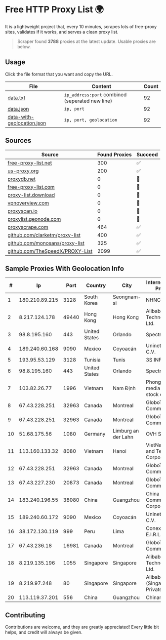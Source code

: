 
# Free HTTP Proxy List 🌍

It is a lightweight project that, every 10 minutes, scrapes lots of free-proxy sites, validates if it works, and serves a clean proxy list.


> Scraper found **3788** proxies at the latest update. Usable proxies are below.

## Usage

Click the file format that you want and copy the URL.


|File|Content|Count|
|----|-------|-----|
|[data.txt](https://raw.githubusercontent.com/themiralay/Proxy-List-World/master/data.txt)|`ip_address:port` combined (seperated new line)|92|
|[data.json](https://raw.githubusercontent.com/themiralay/Proxy-List-World/master/data.json)|`ip, port`|92|
|[data-with-geolocation.json](https://raw.githubusercontent.com/themiralay/Proxy-List-World/master/data-with-geolocation.json)|`ip, port, geolocation`|92|

## Sources

|Source|Found Proxies|Succeed|
|------|-------------|-------|
|[free-proxy-list.net](https://free-proxy-list.net)|300|✅|
|[us-proxy.org](https://www.us-proxy.org)|200|✅|
|[proxydb.net](http://proxydb.net)|0|🚫|
|[free-proxy-list.com](https://free-proxy-list.com/?page=&port=&type%5B%5D=http&type%5B%5D=https&up_time=0&search=Search)|0|🚫|
|[proxy-list.download](https://www.proxy-list.download/HTTP)|0|🚫|
|[vpnoverview.com](https://vpnoverview.com/privacy/anonymous-browsing/free-proxy-servers)|0|🚫|
|[proxyscan.io](https://www.proxyscan.io)|0|🚫|
|[proxylist.geonode.com](https://proxylist.geonode.com/api/proxy-list?limit=300&page=1&sort_by=lastChecked&sort_type=desc&protocols=http,https)|0|🚫|
|[proxyscrape.com](https://api.proxyscrape.com/v2/?request=displayproxies&protocol=http&timeout=10000&country=all&ssl=all&anonymity=all)|464|✅|
|[github.com/clarketm/proxy-list](https://raw.githubusercontent.com/clarketm/proxy-list/master/proxy-list-raw.txt)|400|✅|
|[github.com/monosans/proxy-list](https://raw.githubusercontent.com/monosans/proxy-list/main/proxies/http.txt)|325|✅|
|[github.com/TheSpeedX/PROXY-List](https://raw.githubusercontent.com/TheSpeedX/PROXY-List/master/http.txt)|2099|✅|


## Sample Proxies With Geolocation Info

|#|Ip|Port|Country|City|Internet Service Provider|
|-|--|----|-------|----|-------------------------|
|1|180.210.89.215|3128|South Korea|Seongnam-si|NHNCLOUD|
|2|8.217.124.178|49440|Hong Kong|Hong Kong|Alibaba (US) Technology Co., Ltd.|
|3|98.8.195.160|443|United States|Orlando|Spectrum|
|4|189.240.60.168|9090|Mexico|Coyoacán|Uninet S.A. de C.V.|
|5|193.95.53.129|3128|Tunisia|Tunis|3S INF|
|6|98.8.195.160|443|United States|Orlando|Spectrum|
|7|103.82.26.77|1996|Vietnam|Nam Định|Phong Thuy media joint stock company|
|8|67.43.228.251|32963|Canada|Montreal|GloboTech Communications|
|9|67.43.228.251|32963|Canada|Montreal|GloboTech Communications|
|10|51.68.175.56|1080|Germany|Limburg an der Lahn|OVH SAS|
|11|113.160.133.32|8080|Vietnam|Hanoi|VietNam Post and Telecom Corporation|
|12|67.43.228.251|32963|Canada|Montreal|GloboTech Communications|
|13|67.43.227.230|20873|Canada|Montreal|GloboTech Communications|
|14|183.240.196.55|38080|China|Guangzhou|China Mobile Communications Corporation|
|15|189.240.60.172|9090|Mexico|Coyoacán|Uninet S.A. de C.V.|
|16|38.172.130.119|999|Peru|Lima|Conex TV E.I.R.L.|
|17|67.43.236.18|16981|Canada|Montreal|GloboTech Communications|
|18|8.219.135.196|1055|Singapore|Singapore|Alibaba (US) Technology Co., Ltd.|
|19|8.219.97.248|80|Singapore|Singapore|Alibaba Cloud (Singapore) Private Limited|
|20|113.119.37.201|556|China|Guangzhou|Chinanet|



## Contributing

Contributions are welcome, and they are greatly appreciated! Every
little bit helps, and credit will always be given.

